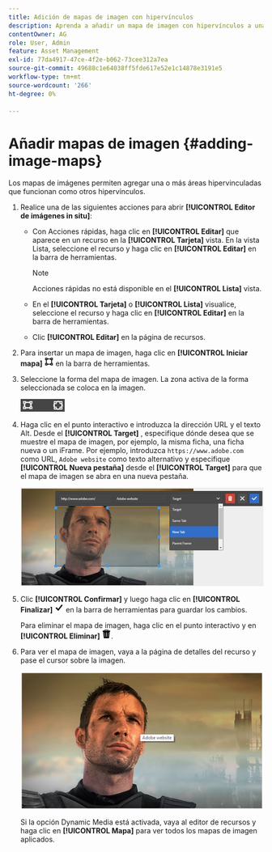 ```yaml
---
title: Adición de mapas de imagen con hipervínculos
description: Aprenda a añadir un mapa de imagen con hipervínculos a una imagen.
contentOwner: AG
role: User, Admin
feature: Asset Management
exl-id: 77da4917-47ce-4f2e-b062-73cee312a7ea
source-git-commit: 49688c1e64038ff5fde617e52e1c14878e3191e5
workflow-type: tm+mt
source-wordcount: '266'
ht-degree: 0%

---
```


# Añadir mapas de imagen {#adding-image-maps}

Los mapas de imágenes permiten agregar una o más áreas hipervinculadas que funcionan como otros hipervínculos.

1. Realice una de las siguientes acciones para abrir **[!UICONTROL Editor de imágenes in situ]**:

   * Con Acciones rápidas, haga clic en **[!UICONTROL Editar]** que aparece en un recurso en la **[!UICONTROL Tarjeta]** vista. En la vista Lista, seleccione el recurso y haga clic en **[!UICONTROL Editar]** en la barra de herramientas.

     >[!NOTE]
     >
     >Acciones rápidas no está disponible en el **[!UICONTROL Lista]** vista.

   * En el **[!UICONTROL Tarjeta]** o **[!UICONTROL Lista]** visualice, seleccione el recurso y haga clic en **[!UICONTROL Editar]** en la barra de herramientas.
   * Clic **[!UICONTROL Editar]** en la página de recursos.

1. Para insertar un mapa de imagen, haga clic en **[!UICONTROL Iniciar mapa]** ![mapa de imagen](assets/do-not-localize/image-map-icon.png) en la barra de herramientas.
1. Seleccione la forma del mapa de imagen. La zona activa de la forma seleccionada se coloca en la imagen.

   ![chlimage_1-422](assets/chlimage_1-422.png)

1. Haga clic en el punto interactivo e introduzca la dirección URL y el texto Alt. Desde el **[!UICONTROL Target]** , especifique dónde desea que se muestre el mapa de imagen, por ejemplo, la misma ficha, una ficha nueva o un iFrame. Por ejemplo, introduzca `https://www.adobe.com` como URL, `Adobe website` como texto alternativo y especifique **[!UICONTROL Nueva pestaña]** desde el **[!UICONTROL Target]** para que el mapa de imagen se abra en una nueva pestaña.

   ![chlimage_1-423](assets/chlimage_1-423.png)

1. Clic **[!UICONTROL Confirmar]** y luego haga clic en **[!UICONTROL Finalizar]** ![seleccionar comprobación finalizada](assets/do-not-localize/check-ok-done-icon.png) en la barra de herramientas para guardar los cambios.

   Para eliminar el mapa de imagen, haga clic en el punto interactivo y en **[!UICONTROL Eliminar]** ![eliminar](assets/do-not-localize/delete-solid-line.png).

1. Para ver el mapa de imagen, vaya a la página de detalles del recurso y pase el cursor sobre la imagen.

   ![chlimage_1-426](assets/chlimage_1-426.png)

   Si la opción Dynamic Media está activada, vaya al editor de recursos y haga clic en **[!UICONTROL Mapa]** para ver todos los mapas de imagen aplicados.
